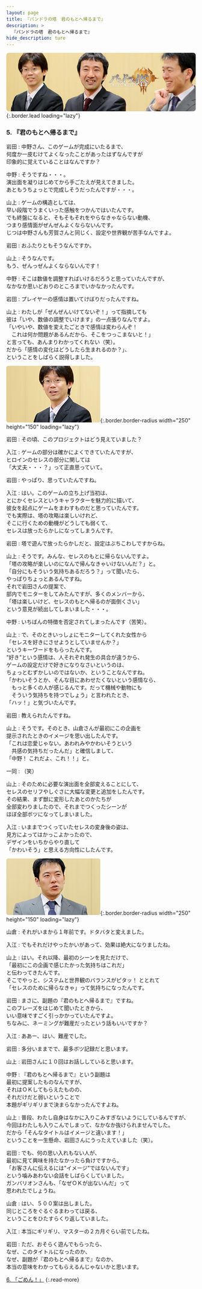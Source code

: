 ```yaml
---
layout: page
title: 『パンドラの塔　君のもとへ帰るまで』
description: >
  『パンドラの塔　君のもとへ帰るまで』
hide_description: ture
---
```


![](/interviews/jp/wii/sx3j/vol1/img/mainvisual5.jpg){:.border.lead loading="lazy"}

### 5. 『君のもとへ帰るまで』

岩田
: 中野さん、このゲームが完成にいたるまで、<br>何度か一皮むけてよくなったことがあったはずなんですが<br>印象的に覚えていることはなんですか？

中野
: そうですね・・・。<br>演出面を凝りはじめてから手ごたえが見えてきました。<br>あともうちょっとで完成しそうだったんですが・・・。

山上
: ゲームの構造としては、<br>早い段階でうまくいった感触をつかんではいたんです。<br>でも終盤になると、そもそもそれをやらなきゃならない動機、<br>つまり感情面がぜんぜんよくならないんです。<br>じつは中野さんも芳賀さんと同じく、設定や世界観が苦手なんですよ。

岩田
: おふたりともそうなんですか。

山上
: そうなんです。<br>もう、ぜんっぜんよくならないんです！

中野
: そこは数値を調整すればいけるだろうと思っていたんですが、<br>なかなか思いどおりのところまでいかなかったんです。

岩田
: プレイヤーの感情は置いてけぼりだったんですね。

山上
: わたしが「ぜんぜんいけてないぞ！」って指摘しても<br>彼は「いや、数値の調整でいけます」の一点張りなんですよ。<br>「いやいや、数値を変えたごときで感情は変わらんぞ！<br>　これは何か問題があるんだから、そこをつっこまないと！」<br>と言っても、あんまりわかってくれない（笑）。<br>だから「感情の変化はどうしたら生まれるのか？」、<br>ということをしばらく説得しました。

![](/interviews/jp/wii/sx3j/vol1/img/photo16.jpg){:.border.border-radius width="250" height="150" loading="lazy"}

岩田
: その頃、このプロジェクトはどう見えていました？ 

入江
: ゲームの部分は確かによくできていたんですが、<br>ヒロインのセレスの部分に関しては<br>「大丈夫・・・？」って正直思っていて。

岩田
: やっぱり、思っていたんですね。

入江
: はい。このゲームの立ち上げ当初は、<br>とにかくセレスというキャラクターを魅力的に描いて、<br>彼女を起点にゲームをまわすものだと思っていたんです。<br>でも実際は、塔の攻略は楽しいけれど、<br>そこに行くための動機がどうしても弱くて、<br>セレスは放ったらかしになってしまうんです。

岩田
: 塔で遊んで放ったらかしだと、設定はぶちこわしですからね。

山上
: そうです。みんな、セレスのもとに帰らないんですよ。<br>「塔の攻略が楽しいのになんで帰んなきゃいけないんだ？」と。<br>「自分にもそういう気持ちあるだろう？」って聞いたら、<br>やっぱりちょっとあるんですね。<br>それで岩田さんの提案で、<br>部内でモニターをしてみたんですが、多くのメンバーから、<br>「塔は楽しいけど、セレスのもとへ帰るのが面倒くさい」<br>という意見が続出してしまいました・・・。

中野
: いちばんの特徴を否定されてしまったんです（苦笑）。

山上
: で、そのときいっしょにモニターしてくれた女性から<br>「セレスを好きにさせようとしていませんか？」<br>というキーワードをもらったんです。<br>"好き"という感情は、人それぞれ発生の具合が違うから、<br>ゲームの設定だけで好きになりなさいというのは、<br>ちょっとむずかしいのではないか、ということなんですね。<br>「かわいそうとか、そんな目にあわせたくないという感情なら、<br>　もっと多くの人が感じるんです。だって機械や動物にも<br>　そういう気持ちを持つでしょう」と言われたとき、<br>「ハッ！」と気づいたんです。

岩田
: 教えられたんですね。

山上
: そうです。そのとき、山倉さんが最初にこの企画を<br>提示されたときのイメージを思い出したんです。<br>「これは恋愛じゃない。あわれみやかわいそうという<br>　共感の気持ちだったんだ」と確信しまして、<br>「中野！ これだよ、これ！！」と。

一同
: （笑）

山上
: そのために必要な演出面を全部変えることにして、<br>セレスのセリフやしぐさに大幅な変更と追加をしたんです。<br>その結果、まず獣に変形したあとのかたちが<br>全部変わりましたので、それまでつくったシーンが<br>ほぼ全部ボツになってしまいました。

入江
: いままでつくっていたセレスの変身後の姿は、<br>見方によってはかっこよかったので、<br>デザインをいちからやり直して<br>「かわいそう」と思える方向性にしたんです。

![](/interviews/jp/wii/sx3j/vol1/img/photo17.jpg){:.border.border-radius width="250" height="150" loading="lazy"}

山倉
: それがいまから１年前です。ドタバタと変えました。

入江
: でもそれだけやったかいがあって、効果は絶大になりましたね。

山上
: はい。それ以降、最初のシーンを見ただけで、<br>「最初にこの企画で感じたかった気持ちはこれだ」<br>と伝わってきたんです。<br>そこでやっと、システムと世界観のバランスがピタッ！ ととれて<br>「セレスのために帰らなきゃ」って気持ちになったんです。

岩田
: まさに、副題の『君のもとへ帰るまで』ですね。<br>このフレーズをはじめて聞いたときから、<br>いい意味ですごく引っかかっていたんですよ。<br>ちなみに、ネーミングが難産だったという話もいいですか？

入江
: ああー、はい、難産でした。

岩田
: 多分いままでで、最多ボツ記録だと思います。

山上
: 岩田さんに１０回はお話ししていると思います。

中野
: 『君のもとへ帰るまで』という副題は<br>最初に提案したものなんですが、<br>それはＯＫしてもらえたものの、<br>それだけだと弱いということで<br>本題がギリギリまで決まらなかったんですよね。

山上
: 普段、わたし自身はなかに入りこみすぎないようにしているんですが、<br>今回はわたしも入りこんでしまって、なかなか抜けられませんでした。<br>だから「そんなタイトルはイメージと違います！」<br>ということを一生懸命、岩田さんにうったえていました（笑）。

岩田
: でも、何の思い入れもない人が、<br>最初に見て興味を持たなかったら負けですから。<br>「お客さんに伝えるには"イメージ"ではないんです」<br>という噛みあわない会話をしばらくしていました。<br>ガンバリオンさんも、「なぜＯＫが出ないんだ」って<br>思われたでしょうね。

山倉
: はい、５００案は出しました。<br>同じところをぐるぐるまわっては戻る、<br>ということをひたすらくり返していました。

入江
: 本当にギリギリ、マスターの２カ月ぐらい前でしたね。

岩田
: ただ、おそらく遊んでもらったら、<br>なぜ、このタイトルになったのか、<br>なぜ、副題が『君のもとへ帰るまで』なのか、<br>本当の意味をわかってもらえるんじゃないかと思います。

[6. 「ごめん！」](6.md)
{:.read-more}

